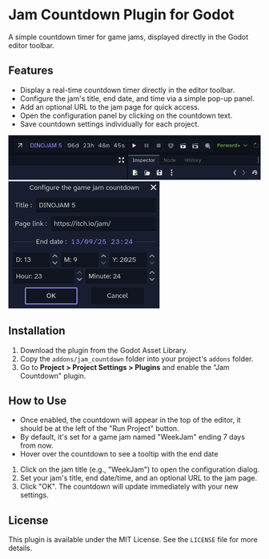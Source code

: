 # Jam Countdown Plugin for Godot

A simple countdown timer for game jams, displayed directly in the Godot editor toolbar.

## Features

- Display a real-time countdown timer directly in the editor toolbar.
- Configure the jam's title, end date, and time via a simple pop-up panel.
- Add an optional URL to the jam page for quick access.
- Open the configuration panel by clicking on the countdown text.
- Save countdown settings individually for each project.

![Screenshot of the countdown timer in the Godot editor toolbar.](screenshots/countdown_in_toolbar.png)
![Screenshot of the configuration panel for the countdown timer.](screenshots/config_panel.png)

## Installation

1. Download the plugin from the Godot Asset Library.
2. Copy the `addons/jam_countdown` folder into your project's `addons` folder.
3. Go to **Project > Project Settings > Plugins** and enable the "Jam Countdown" plugin.

## How to Use

- Once enabled, the countdown will appear in the top of the editor, it should be at the left of the "Run Project" button.
- By default, it's set for a game jam named "WeekJam" ending 7 days from now.
- Hover over the countdown to see a tooltip with the end date

1. Click on the jam title (e.g., "WeekJam") to open the configuration dialog.
2. Set your jam's title, end date/time, and an optional URL to the jam page.
3. Click "OK". The countdown will update immediately with your new settings.

## License

This plugin is available under the MIT License. See the `LICENSE` file for more details.
